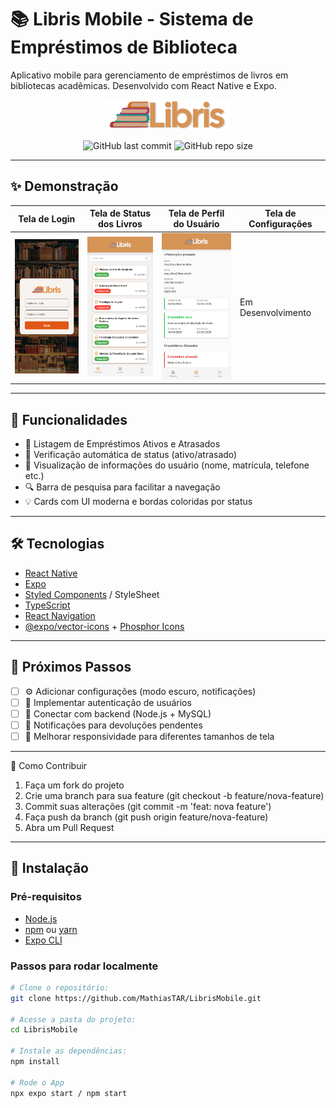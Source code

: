 # 📚 Libris Mobile - Sistema de Empréstimos de Biblioteca

Aplicativo mobile para gerenciamento de empréstimos de livros em bibliotecas acadêmicas. Desenvolvido com React Native e Expo.

<div align="center">
  <img src="/assets/images/libris2.png" width="200" alt="Logo Libris">

![GitHub last commit](https://img.shields.io/github/last-commit/MathiasTAR/LibrisMobile)
![GitHub repo size](https://img.shields.io/github/repo-size/MathiasTAR/LibrisMobile)

</div>

---

## ✨ Demonstração

| Tela de Login                                             | Tela de Status dos Livros                              | Tela de Perfil do Usuário                                  | Tela de Configurações
| --------------------------------------------------------- | --------------------------------------------------------- | ---------------------------------------------------------- | ----------------------------------------- |
| <img src="/assets/images/telalogin" width="200"> | <img src="/assets/images/menubiblioteca" width="200"> | <img src="/assets/images/menuusuario" width="200"> | Em Desenvolvimento

---

## 🚀 Funcionalidades

- 📖 Listagem de Empréstimos Ativos e Atrasados
- 📅 Verificação automática de status (ativo/atrasado)
- 👤 Visualização de informações do usuário (nome, matrícula, telefone etc.)
- 🔍 Barra de pesquisa para facilitar a navegação
- 💡 Cards com UI moderna e bordas coloridas por status

---

## 🛠 Tecnologias

- [React Native](https://reactnative.dev/)
- [Expo](https://expo.dev/)
- [Styled Components](https://styled-components.com/) / StyleSheet
- [TypeScript](https://www.typescriptlang.org/)
- [React Navigation](https://reactnavigation.org/)
- [@expo/vector-icons](https://icons.expo.fyi/) + [Phosphor Icons](https://phosphoricons.com/)

---

## 📌 Próximos Passos

- [ ] ⚙️ Adicionar configurações (modo escuro, notificações)
- [ ] 🔐 Implementar autenticação de usuários
- [ ] 🔄 Conectar com backend (Node.js + MySQL)
- [ ] 🔔 Notificações para devoluções pendentes
- [ ] 🎨 Melhorar responsividade para diferentes tamanhos de tela

---

🤝 Como Contribuir

1. Faça um fork do projeto
2. Crie uma branch para sua feature (git checkout -b feature/nova-feature)
3. Commit suas alterações (git commit -m 'feat: nova feature')
4. Faça push da branch (git push origin feature/nova-feature)
5. Abra um Pull Request

---

## 🔧 Instalação

### Pré-requisitos

- [Node.js](https://nodejs.org/)
- [npm](https://www.npmjs.com/) ou [yarn](https://yarnpkg.com/)
- [Expo CLI](https://docs.expo.dev/get-started/installation/)

### Passos para rodar localmente

```bash
# Clone o repositório:
git clone https://github.com/MathiasTAR/LibrisMobile.git

# Acesse a pasta do projeto:
cd LibrisMobile

# Instale as dependências:
npm install

# Rode o App
npx expo start / npm start
